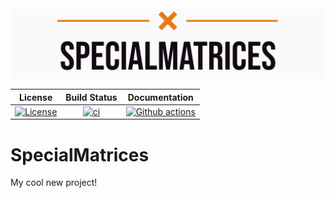 <img src="imgs/logo_cropped.png" style="align:center; width:512px" />

|                         **License**                          |                       **Build Status**                       |                      **Documentation**                       |
| :----------------------------------------------------------: | :----------------------------------------------------------: | :----------------------------------------------------------: |
| [![License](https://img.shields.io/badge/License-BSD_3--Clause-blue.svg)](https://opensource.org/licenses/BSD-3-Clause) | [![ci](https://github.com/loiseaujc/SpecialMatrices/actions/workflows/ci.yml/badge.svg)](https://github.com/loiseaujc/SpecialMatrices/actions/workflows/ci.yml) | [![Github actions](https://github.com/loiseaujc/SpecialMatrices/actions/workflows/docs.yml/badge.svg)](https://loiseaujc.github.io/SpecialMatrices) |

# SpecialMatrices
My cool new project!
